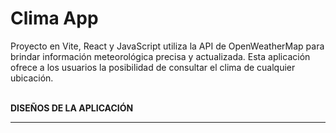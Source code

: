 # Clima App

Proyecto en Vite, React y JavaScript utiliza la API de OpenWeatherMap para brindar información meteorológica precisa y actualizada. Esta aplicación ofrece a los usuarios la posibilidad de consultar el clima de cualquier ubicación.

<br>
<b> DISEÑOS DE LA APLICACIÓN</b>

<hr>

<br>
